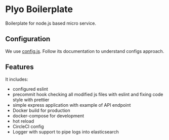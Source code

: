 # Plyo Boilerplate
Boilerplate for node.js based micro service.

## Configuration

We use [config.js](https://github.com/lorenwest/node-config). Follow its documentation to understand configs approach.

## Features
It includes:
- configured eslint
- precommit hook checking all modified js files with eslint and fixing code style with prettier
- simple express application with example of API endpoint
- Docker build for production
- docker-compose for development
- hot reload
- CircleCI config
- Logger with support to pipe logs into elasticsearch


